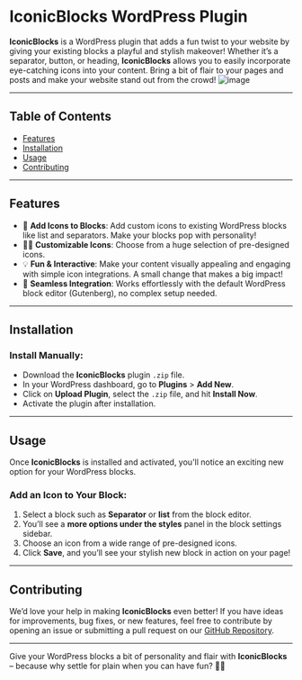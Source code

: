 # IconicBlocks WordPress Plugin

**IconicBlocks** is a WordPress plugin that adds a fun twist to your website by giving your existing blocks a playful and stylish makeover! Whether it’s a separator, button, or heading, **IconicBlocks** allows you to easily incorporate eye-catching icons into your content. Bring a bit of flair to your pages and posts and make your website stand out from the crowd!
![image](https://github.com/user-attachments/assets/f734343f-b5a8-4e96-92ea-c3998a89f3a4)

---

## Table of Contents

- [Features](#features)
- [Installation](#installation)
- [Usage](#usage)
- [Contributing](#contributing)


---

## Features

- 🎨 **Add Icons to Blocks**: Add custom icons to existing WordPress blocks like list and separators. Make your blocks pop with personality!
- 🧑‍🎨 **Customizable Icons**: Choose from a huge selection of pre-designed icons.
- 💡 **Fun & Interactive**: Make your content visually appealing and engaging with simple icon integrations. A small change that makes a big impact!
- 🚀 **Seamless Integration**: Works effortlessly with the default WordPress block editor (Gutenberg), no complex setup needed.

---

## Installation

###  **Install Manually:**
- Download the **IconicBlocks** plugin `.zip` file.
- In your WordPress dashboard, go to **Plugins** > **Add New**.
- Click on **Upload Plugin**, select the `.zip` file, and hit **Install Now**.
- Activate the plugin after installation.

---

## Usage

Once **IconicBlocks** is installed and activated, you'll notice an exciting new option for your WordPress blocks.

### Add an Icon to Your Block:
1. Select a block such as **Separator** or **list** from the block editor.
2. You’ll see a **more options under the styles** panel in the block settings sidebar.
3. Choose an icon from a wide range of pre-designed icons.
4. Click **Save**, and you’ll see your stylish new block in action on your page!

---
## Contributing

We’d love your help in making **IconicBlocks** even better! If you have ideas for improvements, bug fixes, or new features, feel free to contribute by opening an issue or submitting a pull request on our [GitHub Repository](https://github.com/NoOne-Cares/wp-plugins/).

---

Give your WordPress blocks a bit of personality and flair with **IconicBlocks** – because why settle for plain when you can have fun? 🚀✨
